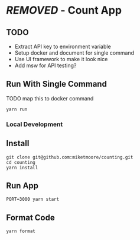 # ***REMOVED*** - Count App

## TODO

* Extract API key to environment variable
* Setup docker and document for single command
* Use UI framework to make it look nice
* Add msw for API testing?


## Run With Single Command

TODO map this to docker command

```
yarn run
```

### Local Development

## Install

```
git clone git@github.com:miketmoore/counting.git
cd counting
yarn install
```

## Run App

```
PORT=3000 yarn start
```

## Format Code

```
yarn format
```